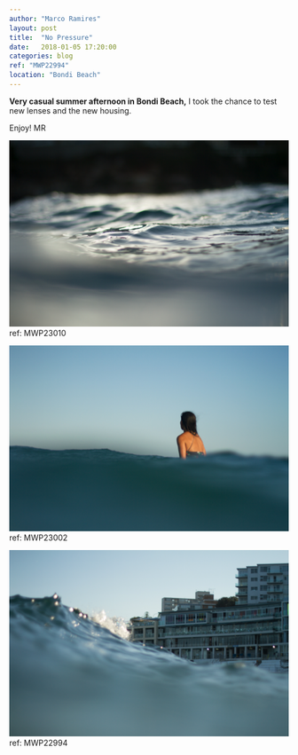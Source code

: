 ```yaml
---
author: "Marco Ramires"
layout: post
title:  "No Pressure"
date:   2018-01-05 17:20:00
categories: blog
ref: "MWP22994"
location: "Bondi Beach"
---
```


**Very casual summer afternoon in Bondi Beach,** I took the chance to test new lenses and the new housing.

Enjoy! MR

![Sample Image](../images/site/pictures/MWP23010.jpg)
ref: MWP23010

![Sample Image](../images/site/pictures/MWP23002.jpg)
ref: MWP23002

![Sample Image](../images/site/pictures/MWP22994.jpg)
ref: MWP22994
